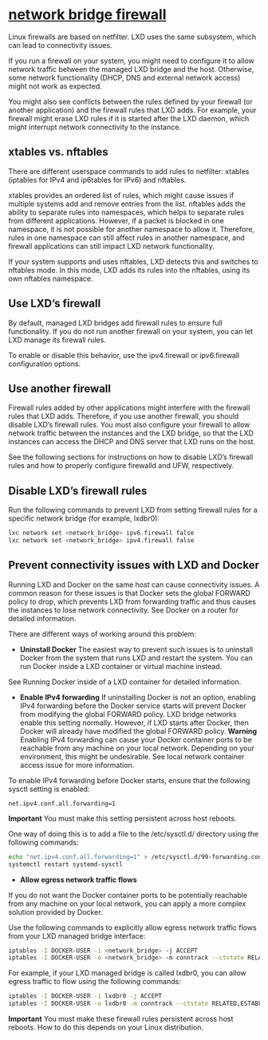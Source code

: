 # **[network bridge firewall](https://documentation.ubuntu.com/lxd/en/latest/howto/network_bridge_firewalld/#network-bridge-firewall)**

Linux firewalls are based on netfilter. LXD uses the same subsystem, which can lead to connectivity issues.

If you run a firewall on your system, you might need to configure it to allow network traffic between the managed LXD bridge and the host. Otherwise, some network functionality (DHCP, DNS and external network access) might not work as expected.

You might also see conflicts between the rules defined by your firewall (or another application) and the firewall rules that LXD adds. For example, your firewall might erase LXD rules if it is started after the LXD daemon, which might interrupt network connectivity to the instance.

## xtables vs. nftables

There are different userspace commands to add rules to netfilter: xtables (iptables for IPv4 and ip6tables for IPv6) and nftables.

xtables provides an ordered list of rules, which might cause issues if multiple systems add and remove entries from the list. nftables adds the ability to separate rules into namespaces, which helps to separate rules from different applications. However, if a packet is blocked in one namespace, it is not possible for another namespace to allow it. Therefore, rules in one namespace can still affect rules in another namespace, and firewall applications can still impact LXD network functionality.

If your system supports and uses nftables, LXD detects this and switches to nftables mode. In this mode, LXD adds its rules into the nftables, using its own nftables namespace.

## Use LXD’s firewall

By default, managed LXD bridges add firewall rules to ensure full functionality. If you do not run another firewall on your system, you can let LXD manage its firewall rules.

To enable or disable this behavior, use the ipv4.firewall or ipv6.firewall configuration options.

## Use another firewall

Firewall rules added by other applications might interfere with the firewall rules that LXD adds. Therefore, if you use another firewall, you should disable LXD’s firewall rules. You must also configure your firewall to allow network traffic between the instances and the LXD bridge, so that the LXD instances can access the DHCP and DNS server that LXD runs on the host.

See the following sections for instructions on how to disable LXD’s firewall rules and how to properly configure firewalld and UFW, respectively.

## Disable LXD’s firewall rules

Run the following commands to prevent LXD from setting firewall rules for a specific network bridge (for example, lxdbr0):

```bash
lxc network set <network_bridge> ipv6.firewall false
lxc network set <network_bridge> ipv4.firewall false
```

## Prevent connectivity issues with LXD and Docker

Running LXD and Docker on the same host can cause connectivity issues. A common reason for these issues is that Docker sets the global FORWARD policy to drop, which prevents LXD from forwarding traffic and thus causes the instances to lose network connectivity. See Docker on a router for detailed information.

There are different ways of working around this problem:

- **Uninstall Docker**
The easiest way to prevent such issues is to uninstall Docker from the system that runs LXD and restart the system. You can run Docker inside a LXD container or virtual machine instead.

See Running Docker inside of a LXD container for detailed information.

- **Enable IPv4 forwarding**
If uninstalling Docker is not an option, enabling IPv4 forwarding before the Docker service starts will prevent Docker from modifying the global FORWARD policy. LXD bridge networks enable this setting normally. However, if LXD starts after Docker, then Docker will already have modified the global FORWARD policy.
**Warning**
Enabling IPv4 forwarding can cause your Docker container ports to be reachable from any machine on your local network. Depending on your environment, this might be undesirable. See local network container access issue for more information.

To enable IPv4 forwarding before Docker starts, ensure that the following sysctl setting is enabled:

```net.ipv4.conf.all.forwarding=1```

**Important**
You must make this setting persistent across host reboots.

One way of doing this is to add a file to the /etc/sysctl.d/ directory using the following commands:

```bash
echo "net.ipv4.conf.all.forwarding=1" > /etc/sysctl.d/99-forwarding.conf
systemctl restart systemd-sysctl
```

- **Allow egress network traffic flows**

If you do not want the Docker container ports to be potentially reachable from any machine on your local network, you can apply a more complex solution provided by Docker.

Use the following commands to explicitly allow egress network traffic flows from your LXD managed bridge interface:

```bash
iptables -I DOCKER-USER -i <network_bridge> -j ACCEPT
iptables -I DOCKER-USER -o <network_bridge> -m conntrack --ctstate RELATED,ESTABLISHED -j ACCEPT
```

For example, if your LXD managed bridge is called lxdbr0, you can allow egress traffic to flow using the following commands:

```bash
iptables -I DOCKER-USER -i lxdbr0 -j ACCEPT
iptables -I DOCKER-USER -o lxdbr0 -m conntrack --ctstate RELATED,ESTABLISHED -j ACCEPT
```

**Important**
You must make these firewall rules persistent across host reboots. How to do this depends on your Linux distribution.
